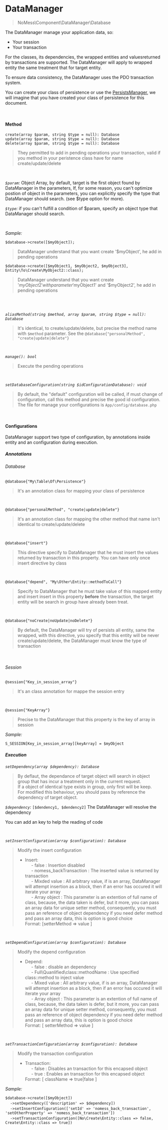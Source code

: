 # DataManager

> NoMess\Component\DataManager\Database

The DataManager manage your application data, so:

- Your session
- Your transaction


For the classes, its dependencies, the wrapped entities and values​returned by transactions are supported.
The DataManager will apply to wrapped entity the same treatment that for target entity.

To ensure data consistency, the DataManager uses the PDO transaction system.

You can create your class of persistence or use the [PersistsManager](PersistsManager.md), we will 
imagine that you have created your class of persistence for this document.

<br>

#### Method

`create(array $param, string $type = null): Database`<br>
`update(array $param, string $type = null): Database`<br>
`delete(array $param, string $type = null): Database`

> They permitted to add in pending operations your transaction, valid if you method in your peristence class have for name create/update/delete

<br>

*`$param`:* Object Array, by default, target is the first object found by DataManager in the parameters,
If, for some reason, you can't optimize postion of object in the parameters, you can explicitly specify the type
that DataManager should search. (see $type option for more).

*`$type`:* if you can't fulfill a condition of $param, specify an object type that DataManager should search.

<br>

*Sample:*

`$database->create([$myObject]);`

> DataManager understand that you want create '$myObject', he add in pending operations

`$database->create([$myObject1, $myObject2, $myObject3], Entity\To\Create\MyObject2::class);`

> DataManager understand that you want create '$myObject2' with parameter '$myObject1' and '$myObject2', he add in pending operations

<br>
<br>

*`aliasMethod(string $method, array $param, string $type = null): Database`*

> It's identical, to create/update/delete, but precise the method name with `$method` 
> parameter. See the `@database{"personalMethod", "create|update|delete"}`

<br>

*`manage(): bool`*

> Execute the pending operations

<br>

*`setDatabaseConfiguration(string $idConfigurationDatabase): void`*

> By default, the "default" configuration will be called, if must change of configuration, call this method and precise 
> the good id configuration.<br>
> The file for manage your configurations is `App/config/database.php`

 

<br>

#### Configurations

DataManager support two type of configuration, by annotations inside entity and an configuration during execution.

##### Annotations

###### Database

`@database{"My\Table\Of\Persistence"}`

> It's an annotation class for mapping your class of persistence

<br>

`@database{"personalMethod", "create|update|delete"}`

> It's an annotation class for mapping the other method that name isn't identical to create/update/delete

<br>

`@database{"insert"}`

> This directive specify to DataManager that he must insert the values returned by transaction in this property.
> You can have only once insert directive by class

<br>

`@database{"depend", "My\Other\Entity::methodToCall"}`

> Specify to DataManager that he must take value of this mapped entity and insert insert in this property **before** the 
> transaction, the target entity will be search in group have already been treat.

<br>

`@database{"noCreate|noUpdate|noDelete"}`

> By default, the DataManager will try of persists all entity, same the wrapped, with this directive, you specify that 
> this entity will be never create/update/delete, the DataManager must know the type of transaction 

<br>

###### Session
  
`@session{"Key_in_session_array"}`

> It's an class annotation for mappe the session entry

<br>

`@session{"KeyArray"}`

> Precise to the DataManager that this property is the key of array in session


*Sample:*

`S_SESSION[Key_in_session_array][keyArray] = $myObject`

##### Execution 

*`setDependency(array $dependency): Database`*

> By deflaut, the dependance of target object will search in object group that has incur a treatment only in the current request.<br>
> If a object of identical type exists in group, only first will be keep.<br>
> For modified this behaviour, you should pass by reference the dependency of target object.

*`$dependency`:* `[$dendency1, $dendency2]` The DataManager will resolve the dependency 

You can add an key to help the reading of code

<br>

*`setInsertConfiguration(array $configuration): Database`*

> Modify the insert configuration<br>
> - Insert:<br>
> &nbsp;&nbsp;&nbsp;&nbsp; - false : Insertion disabled<br>
> &nbsp;&nbsp;&nbsp;&nbsp; - nomess_backTransaction : The inserted value is returned by transaction<br>
> &nbsp;&nbsp;&nbsp;&nbsp; - Mixded value : All arbitrary value, if is an array, DataManager will attempt insertion as a block, then if an error has occured it will iterate your array<br>
> &nbsp;&nbsp;&nbsp;&nbsp; - Array object : This parameter is an extention of full name of class, because, the data taken is defer, but it more, you can pass an array data for unique setter method, consequently, you must pass an reference of object dependency if you need defer method and pass an array data, this is option is good choice<br>
> Format: [setterMethod => value ]

<br>

*`setDependConfiguration(array $configuration): Database`*

> Modify the depend configuration
> - Depend:<br>
> &nbsp;&nbsp;&nbsp;&nbsp; - false : disable an dependency<br>
> &nbsp;&nbsp;&nbsp;&nbsp; - Full\Quanlified\class::methodName : Use specified class::method to inject value<br>
> &nbsp;&nbsp;&nbsp;&nbsp; - Mixed value : All arbitrary value, if is an array, DataManager will attempt insertion as a block, then if an error has occured it will iterate your array<br>
> &nbsp;&nbsp;&nbsp;&nbsp; - Array object : This parameter is an extention of full name of class, because, the data taken is defer, but it more, you can pass an array data for unique setter method, consequently, you must pass an reference of object dependency if you need defer method and pass an array data, this is option is good choice<br>
> Format: [ setterMethod => value ]

<br>

*`setTransactionConfiguration(array $configuration): Database`*

> Modify the transaction configuration
> - Transaction:<br>
> &nbsp;&nbsp;&nbsp;&nbsp; - false : Disables an transaction for this encapsed object<br>
> &nbsp;&nbsp;&nbsp;&nbsp; - true : Enables an transaction for this encapsed object<br>
> Format: [ className => true|false ]




*Sample:*

`$database->create([$myObject])`<br>
&nbsp;&nbsp;&nbsp;&nbsp;`->setDependency(['description' => $dependency])`<br>
&nbsp;&nbsp;&nbsp;&nbsp;`->setInsertConfiguration(['setId' => 'nomess_back_transaction', 'setOtherProperty' => 'nomess_back_transaction'])`<br>
&nbsp;&nbsp;&nbsp;&nbsp;`->setTransactionConfiguration([No\Create\Entity::class => false, Create\Entity::class => true])`<br>
